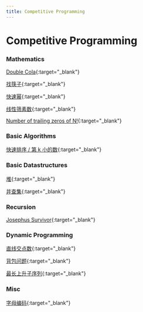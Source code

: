 ```yaml
---
title: Competitive Programming
---
```


# Competitive Programming

### Mathematics

[Double Cola](/notes/computer-programming/competitive-programming/double-cola){:target="_blank"}

[找筷子](/notes/computer-programming/competitive-programming/chopsticks){:target="_blank"}

[快速幂](/notes/computer-programming/competitive-programming/binexp){:target="_blank"}

[线性筛素数](/notes/computer-programming/competitive-programming/linear-sieve){:target="_blank"}

[Number of trailing zeros of N!](/notes/computer-programming/competitive-programming/number-of-trailing-zeros-of-n!){:target="_blank"}

### Basic Algorithms

[快速排序 / 第 k 小的数](/notes/computer-programming/competitive-programming/quicksort){:target="_blank"}

### Basic Datastructures

[堆](/notes/computer-programming/competitive-programming/heap){:target="_blank"}

[并查集](/notes/computer-programming/competitive-programming/ufds){:target="_blank"}

### Recursion

[Josephus Survivor](/notes/computer-programming/competitive-programming/josephus-survivor){:target="_blank"}

### Dynamic Programming

[直线交点数](/notes/computer-programming/competitive-programming/intersection-points){:target="_blank"}

[背包问题](/notes/computer-programming/competitive-programming/knapsack){:target="_blank"}

[最长上升子序列](/notes/computer-programming/competitive-programming/lis){:target="_blank"}

### Misc

[字母编码](/notes/computer-programming/competitive-programming/alphabetical-coding){:target="_blank"}
